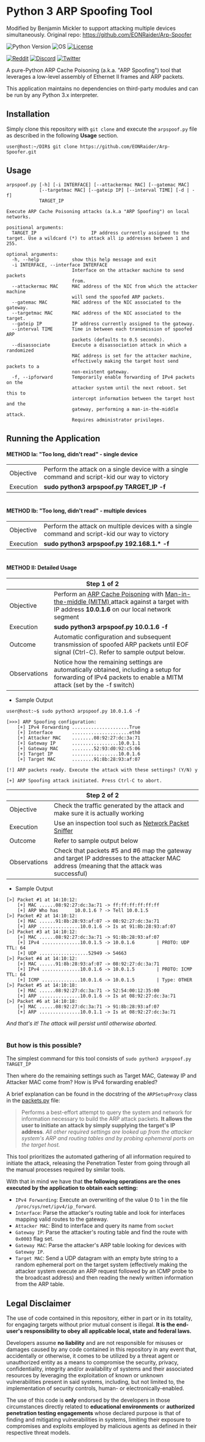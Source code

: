 # Python 3 ARP Spoofing Tool

Modified by Benjamin Mickler to support attacking multiple devices simultaneously. Original repo: https://github.com/EONRaider/Arp-Spoofer

![Python Version](https://img.shields.io/badge/python-3.x-blue?style=for-the-badge&logo=python)
![OS](https://img.shields.io/badge/OS-GNU%2FLinux-red?style=for-the-badge&logo=linux)
[![License](https://img.shields.io/github/license/EONRaider/Packet-Sniffer?style=for-the-badge)](https://github.com/EONRaider/Packet-Sniffer/blob/master/LICENSE)

[![Reddit](https://img.shields.io/badge/Reddit-EONRaider-FF4500?style=flat-square&logo=reddit)](https://www.reddit.com/user/eonraider)
[![Discord](https://img.shields.io/badge/Discord-EONRaider-7289DA?style=flat-square&logo=discord)](https://discord.gg/KVjWBptv)
[![Twitter](https://img.shields.io/badge/Twitter-eon__raider-38A1F3?style=flat-square&logo=twitter)](https://twitter.com/intent/follow?screen_name=eon_raider)

A pure-Python ARP Cache Poisoning (a.k.a. "ARP Spoofing") tool that leverages
a low-level assembly of Ethernet II frames and ARP packets.

This application maintains no dependencies on third-party modules and can be 
run by any Python 3.x interpreter.

## Installation

Simply clone this repository with `git clone` and execute the `arpspoof.py` file 
as described in the following **Usage** section.

```
user@host:~/DIR$ git clone https://github.com/EONRaider/Arp-Spoofer.git
```

## Usage
```
arpspoof.py [-h] [-i INTERFACE] [--attackermac MAC] [--gatemac MAC]
            [--targetmac MAC] [--gateip IP] [--interval TIME] [-d | -f]
            TARGET_IP

Execute ARP Cache Poisoning attacks (a.k.a "ARP Spoofing") on local networks.

positional arguments:
  TARGET_IP                    IP address currently assigned to the target. Use a wildcard (*) to attack all ip addresses between 1 and 255.

optional arguments:
  -h, --help            show this help message and exit
  -i INTERFACE, --interface INTERFACE
                        Interface on the attacker machine to send packets
                        from.
  --attackermac MAC     MAC address of the NIC from which the attacker machine
                        will send the spoofed ARP packets.
  --gatemac MAC         MAC address of the NIC associated to the gateway.
  --targetmac MAC       MAC address of the NIC associated to the target.
  --gateip IP           IP address currently assigned to the gateway.
  --interval TIME       Time in between each transmission of spoofed ARP
                        packets (defaults to 0.5 seconds).
  --disassociate        Execute a disassociation attack in which a randomized
                        MAC address is set for the attacker machine,
                        effectively making the target host send packets to a
                        non-existent gateway.
  -f, --ipforward       Temporarily enable forwarding of IPv4 packets on the
                        attacker system until the next reboot. Set this to
                        intercept information between the target host and the
                        gateway, performing a man-in-the-middle attack.
                        Requires administrator privileges.
```


## Running the Application

#### METHOD Ia: "Too long, didn't read" - single device
<table>
<tbody>
  <tr>
    <td>Objective</td>
    <td>Perform the attack on a single device with a single command and script-kid our way 
    to victory</td>
  </tr>
  <tr>
    <td>Execution</td>
    <td><b>sudo python3 arpspoof.py TARGET_IP -f</b></td>
  </tr>
</tbody>
</table>

#

#### METHOD Ib: "Too long, didn't read" - multiple devices
<table>
<tbody>
  <tr>
    <td>Objective</td>
    <td>Perform the attack on multiple devices with a single command and script-kid our way 
    to victory</td>
  </tr>
  <tr>
    <td>Execution</td>
    <td><b>sudo python3 arpspoof.py 192.168.1.* -f</b></td>
  </tr>
</tbody>
</table>

#

#### METHOD II: Detailed Usage

<table>
<thead>
  <tr>
    <th colspan="2">Step 1 of 2</th>
  </tr>
</thead>
<tbody>
  <tr>
    <td>Objective</td>
    <td>Perform an <a href="https://en.wikipedia.org/wiki/ARP_spoofing" 
    target="_blank" rel="noopener noreferrer">ARP Cache Poisoning</a> with 
    <a href="https://en.wikipedia.org/wiki/Man-in-the-middle_attack" 
    target="_blank" rel="noopener noreferrer">Man-in-the-middle (MITM)
    </a> attack against a target with IP address <b>10.0.1.6</b> on our 
    local network segment</td>
  </tr>
  <tr>
    <td>Execution</td>
    <td><b>sudo python3 arpspoof.py 10.0.1.6 -f</b></td>
  </tr>
  <tr>
    <td>Outcome</td>
    <td>Automatic configuration and subsequent transmission of spoofed ARP 
    packets until EOF signal (Ctrl-C). Refer to sample output below.</td>
  </tr>
  <tr>
    <td>Observations</td>
    <td>Notice how the remaining settings are automatically obtained, 
    including a setup for forwarding of IPv4 packets to enable a MITM 
    attack (set by the -f switch)</td>
  </tr>  
  </tbody>
</table>

- Sample Output

```
user@host:~$ sudo python3 arpspoof.py 10.0.1.6 -f
  
[>>>] ARP Spoofing configuration:
    [+] IPv4 Forwarding .....................True
    [+] Interface       .....................eth0
    [+] Attacker MAC    ........08:92:27:dc:3a:71
    [+] Gateway IP      .................10.0.1.1
    [+] Gateway MAC     ........52:93:d0:92:c5:06
    [+] Target IP       .................10.0.1.6
    [+] Target MAC      ........91:8b:28:93:af:07

[!] ARP packets ready. Execute the attack with these settings? (Y/N) y

[+] ARP Spoofing attack initiated. Press Ctrl-C to abort.
```

<table>
<thead>
  <tr>
    <th colspan="2">Step 2 of 2</th>
  </tr>
</thead>
<tbody>
  <tr>
    <td>Objective</td>
    <td>Check the traffic generated by the attack and make sure it is actually working</td>
  </tr>
  <tr>
    <td>Execution</td>
    <td>Use an inspection tool such as <a href="https://github.com/EONRaider/Packet-Sniffer" target="_blank" rel="noopener noreferrer">Network Packet Sniffer</a></td>
  </tr>
  <tr>
    <td>Outcome</td>
    <td>Refer to sample output below</td>
  </tr>
  <tr>
    <td>Observations</td>
    <td>Check that packets #5 and #6 map the gateway and target IP addresses to the attacker MAC address (meaning that the attack was successful)</td>
  </tr>
</tbody>
</table>

- Sample Output

```
[>] Packet #1 at 14:10:12:
    [+] MAC ......08:92:27:dc:3a:71 -> ff:ff:ff:ff:ff:ff
    [+] ARP Who has      10.0.1.6 ? -> Tell 10.0.1.5
[>] Packet #2 at 14:10:12:
    [+] MAC ......91:8b:28:93:af:07 -> 08:92:27:dc:3a:71
    [+] ARP ...............10.0.1.6 -> Is at 91:8b:28:93:af:07
[>] Packet #3 at 14:10:12:
    [+] MAC ......08:92:27:dc:3a:71 -> 91:8b:28:93:af:07
    [+] IPv4 ..............10.0.1.5 -> 10.0.1.6        | PROTO: UDP TTL: 64
    [+] UDP ..................52949 -> 54663
[>] Packet #4 at 14:10:12:
    [+] MAC ......91:8b:28:93:af:07 -> 08:92:27:dc:3a:71
    [+] IPv4 ..............10.0.1.6 -> 10.0.1.5        | PROTO: ICMP TTL: 64
    [+] ICMP ..............10.0.1.6 -> 10.0.1.5        | Type: OTHER
[>] Packet #5 at 14:10:18:
    [+] MAC ......08:92:27:dc:3a:71 -> 52:54:00:12:35:00
    [+] ARP ...............10.0.1.6 -> Is at 08:92:27:dc:3a:71
[>] Packet #6 at 14:10:18:
    [+] MAC ......08:92:27:dc:3a:71 -> 91:8b:28:93:af:07
    [+] ARP ...............10.0.1.1 -> Is at 08:92:27:dc:3a:71
```

*And that's it! The attack will persist until otherwise aborted.*

#

### But how is this possible?

The simplest command for this tool consists of
`sudo python3 arpspoof.py TARGET_IP`

Then where do the remaining settings such as Target MAC, Gateway IP and
Attacker MAC come from? How is IPv4 forwarding enabled?

A brief explanation can be found in the docstring of the `ARPSetupProxy`
class in the
[packets.py](https://github.com/EONRaider/Arp-Spoofer/blob/master/packets.py)
file:

> Performs a best-effort attempt to query the system and network for
information necessary to build the ARP attack packets. **It allows the
user to initiate an attack by simply supplying the target's IP
address**. *All other required settings are looked up from the
attacker system's ARP and routing tables and by probing ephemeral
ports on the target host.*

This tool prioritizes the automated gathering of all information
required to initiate the attack, releasing the Penetration Tester from
going through all the manual processes required by similar tools.

With that in mind we have that **the following operations are the ones 
executed by the application to obtain each setting:**
- `IPv4 Forwarding`: Execute an overwriting of the value 0 to 1 in the
  file `/proc/sys/net/ipv4/ip_forward`.
- `Interface`: Parse the attacker's routing table and look for
interfaces mapping valid routes to the gateway.
- `Attacker MAC`: Bind to interface and query its name from `socket`
- `Gateway IP`: Parse the attacker's routing table and find the route
with `0x0003` flag set.
- `Gateway MAC`: Parse the attacker's ARP table looking for devices
with `Gateway IP`.
- `Target MAC`: Send a UDP datagram with an empty byte string to a
random ephemeral port on the target system (effectively making the
attacker system execute an ARP request followed by an ICMP probe
to the broadcast address) and then reading the newly written
information from the ARP table.

## Legal Disclaimer

The use of code contained in this repository, either in part or in its totality,
for engaging targets without prior mutual consent is illegal. **It is
the end-user's responsibility to obey all applicable local, state
and federal laws.**

Developers assume **no liability** and are not
responsible for misuses or damages caused by any code contained
in this repository in any event that, accidentally or otherwise, it comes to
be utilized by a threat agent or unauthorized entity as a means to compromise
the security, privacy, confidentiality, integrity and/or availability of
systems and their associated resources by leveraging the exploitation of known
or unknown vulnerabilities present in said systems, including, but not limited
to, the implementation of security controls, human- or electronically-enabled.

The use of this code is **only** endorsed by the developers in those
circumstances directly related to **educational environments** or
**authorized penetration testing engagements** whose declared purpose is that
of finding and mitigating vulnerabilities in systems, limiting their exposure
to compromises and exploits employed by malicious agents as defined in their
respective threat models.
